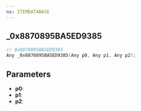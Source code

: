 ```yaml
---
ns: ITEMDATABASE
---
```

## _0x8870895BA5ED9385

```c
// 0x8870895BA5ED9385
Any _0x8870895BA5ED9385(Any p0, Any p1, Any p2);
```

## Parameters
* **p0**:
* **p1**:
* **p2**:
